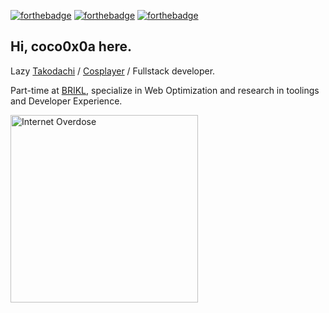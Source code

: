 [![forthebadge](https://forthebadge.com/images/badges/contains-cat-gifs.svg)](https://forthebadge.com) [![forthebadge](https://forthebadge.com/images/badges/powered-by-responsibility.svg)](https://forthebadge.com) [![forthebadge](https://forthebadge.com/images/badges/uses-brains.svg)](https://forthebadge.com)
## Hi, coco0x0a here.
Lazy [Takodachi](https://youtu.be/Te8erZps3U0) / [Cosplayer](https://twitter.com/saltyAom/status/1533009674261233666) / Fullstack developer.

Part-time at [BRIKL](https://www.brikl.com), specialize in Web Optimization and research in toolings and Developer Experience.

[<img align=center width=300 height=300 src=https://user-images.githubusercontent.com/35027979/172061535-4fc5b0b7-4c78-44ee-9549-40ada89ced74.gif alt="Internet Overdose" />](https://youtu.be/BnkhBwzBqlQ)
